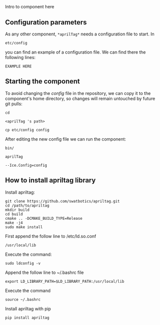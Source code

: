 ```
```
#
``` aprilTag
```
Intro to component here


## Configuration parameters
As any other component,
``` *aprilTag* ```
needs a configuration file to start. In

    etc/config

you can find an example of a configuration file. We can find there the following lines:

    EXAMPLE HERE

    
## Starting the component
To avoid changing the *config* file in the repository, we can copy it to the component's home directory, so changes will remain untouched by future git pulls:

    cd

``` <aprilTag 's path> ```

    cp etc/config config
    
After editing the new config file we can run the component:

    bin/

```aprilTag ```

    --Ice.Config=config

## How to install apriltag library

Install apriltag:

    git clone https://github.com/swatbotics/apriltag.git
    cd /path/to/apriltag
    mkdir build
    cd build
    cmake .. -DCMAKE_BUILD_TYPE=Release
    make -j4
    sudo make install

First append the follow line to /etc/ld.so.conf

    /usr/local/lib

Execute the command:

    sudo ldconfig -v
    
Append the follow line to ~/.bashrc file

    export LD_LIBRARY_PATH=$LD_LIBRARY_PATH:/usr/local/lib

Execute the command

    source ~/.bashrc

Install apriltag with pip

    pip install apriltag